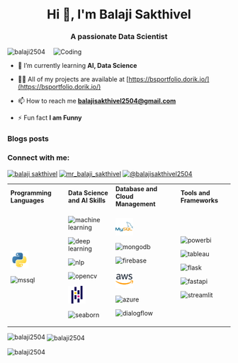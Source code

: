 <h1 align="center">Hi 👋, I'm Balaji Sakthivel</h1>
<h3 align="center">A passionate Data Scientist</h3>
<img align="right" alt="Coding" width="400" src="https://www.animaapp.com/blog/wp-content/uploads/2021/07/designergif.gif">

<p align="left"> <img src="https://komarev.com/ghpvc/?username=balaji2504&label=Profile%20views&color=0e75b6&style=flat" alt="balaji2504" /> </p>

- 🌱 I’m currently learning **AI, Data Science**

- 👨‍💻 All of my projects are available at [https://bsportfolio.dorik.io/](https://bsportfolio.dorik.io/)

- 📫 How to reach me **balajisakthivel2504@gmail.com**

- ⚡ Fun fact **I am Funny**

### Blogs posts
<!-- BLOG-POST-LIST:START -->
<!-- BLOG-POST-LIST:END -->

<h3 align="left">Connect with me:</h3>
<p align="left">
<a href="https://linkedin.com/in/balaji sakthivel" target="blank"><img align="center" src="https://raw.githubusercontent.com/rahuldkjain/github-profile-readme-generator/master/src/images/icons/Social/linked-in-alt.svg" alt="balaji sakthivel" height="30" width="40" /></a>
<a href="https://instagram.com/mr_balaji_sakthivel" target="blank"><img align="center" src="https://raw.githubusercontent.com/rahuldkjain/github-profile-readme-generator/master/src/images/icons/Social/instagram.svg" alt="mr_balaji_sakthivel" height="30" width="40" /></a>
<a href="https://medium.com/@balajisakthivel2504" target="blank"><img align="center" src="https://raw.githubusercontent.com/rahuldkjain/github-profile-readme-generator/master/src/images/icons/Social/medium.svg" alt="@balajisakthivel2504" height="30" width="40" /></a>
</p>

<table> <tr> <td><b>Programming Languages</b></td> <td><b>Data Science and AI Skills</b></td> <td><b>Database and Cloud Management</b></td> <td><b>Tools and Frameworks</b></td> </tr> <tr> <td> <p><img src="https://raw.githubusercontent.com/devicons/devicon/master/icons/python/python-original.svg" alt="python" width="40" height="40"/></p> <p><img src="https://www.svgrepo.com/show/303229/microsoft-sql-server-logo.svg" alt="mssql" width="40" height="40"/></p> </td> <td> <p><img src="https://upload.wikimedia.org/wikipedia/commons/thumb/1/10/Machine_learning.svg/768px-Machine_learning.svg.png" alt="machine learning" width="40" height="40"/></p> <p><img src="https://upload.wikimedia.org/wikipedia/commons/thumb/6/6f/Artificial_neural_network.svg/1280px-Artificial_neural_network.svg.png" alt="deep learning" width="40" height="40"/></p> <p><img src="https://nlp.stanford.edu/images/stanford-nlp-logo-card.png" alt="nlp" width="40" height="40"/></p> <p><img src="https://upload.wikimedia.org/wikipedia/commons/5/5c/OpenCV_Logo_with_text_svg_version.svg" alt="opencv" width="40" height="40"/></p> <p><img src="https://raw.githubusercontent.com/devicons/devicon/master/icons/pandas/pandas-original.svg" alt="pandas" width="40" height="40"/></p> <p><img src="https://seaborn.pydata.org/_static/logo-wide-lightbg.svg" alt="seaborn" width="40" height="40"/></p> </td> <td> <p><img src="https://raw.githubusercontent.com/devicons/devicon/master/icons/mysql/mysql-original-wordmark.svg" alt="mysql" width="40" height="40"/></p> <p><img src="https://www.vectorlogo.zone/logos/mongodb/mongodb-icon.svg" alt="mongodb" width="40" height="40"/></p> <p><img src="https://www.vectorlogo.zone/logos/firebase/firebase-icon.svg" alt="firebase" width="40" height="40"/></p> <p><img src="https://raw.githubusercontent.com/devicons/devicon/master/icons/amazonwebservices/amazonwebservices-original-wordmark.svg" alt="aws" width="40" height="40"/></p> <p><img src="https://www.vectorlogo.zone/logos/microsoft_azure/microsoft_azure-icon.svg" alt="azure" width="40" height="40"/></p> <p><img src="https://www.vectorlogo.zone/logos/dialogflow/dialogflow-icon.svg" alt="dialogflow" width="40" height="40"/></p> </td> <td> <p><img src="https://upload.wikimedia.org/wikipedia/commons/c/cf/New_Power_BI_Logo.svg" alt="powerbi" width="40" height="40"/></p> <p><img src="https://www.vectorlogo.zone/logos/tableau/tableau-icon.svg" alt="tableau" width="40" height="40"/></p> <p><img src="https://www.vectorlogo.zone/logos/pocoo_flask/pocoo_flask-icon.svg" alt="flask" width="40" height="40"/></p> <p><img src="https://fastapi.tiangolo.com/img/logo-margin/logo-teal.png" alt="fastapi" width="40" height="40"/></p> <p><img src="https://streamlit.io/images/brand/streamlit-mark-color.png" alt="streamlit" width="40" height="40"/></p> </td> </tr> </table>

<p><img align="left" src="https://github-readme-stats.vercel.app/api/top-langs?username=balaji2504&show_icons=true&locale=en&layout=compact" alt="balaji2504" /></p>

<p>&nbsp;<img align="center" src="https://github-readme-stats.vercel.app/api?username=balaji2504&show_icons=true&locale=en" alt="balaji2504" /></p>

<p><img align="center" src="https://github-readme-streak-stats.herokuapp.com/?user=balaji2504&" alt="balaji2504" /></p>
